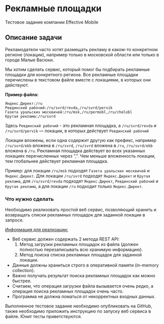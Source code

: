 # Рекламные площадки

Тестовое задание компании Effective Mobile

## Описание задачи

Рекламодатели часто хотят размещать рекламу в каком-то конкретном регионе (локации),
например только в московской области или только в городе Малые Васюки.

Мы хотим сделать сервис, который помог бы подбирать рекламные площадки для конкретного региона.
Все рекламные площадки перечислены в текстовом файле вместе с локациями, в которых они действуют.

__Пример файла:__
```
Яндекс.Директ:/ru
Ревдинский рабочий:/ru/svrd/revda,/ru/svrd/pervik
Газета уральских москвичей:/ru/msk,/ru/permobl,/ru/chelobl
Крутая реклама:/ru/svrd
```

Здесь `Ревдинский рабочий` - это рекламная площадка, a `/ru/svrd/revda` и `/ru/svrd/pervik` — локации, в которых действует `Ревдинский рабочий`

Локации вложены, если одна содержит другую как префикс, например `/ru/svrd/ekb` вложена в `/ru/svrd`, `/ru/svrd` вложена в `/ru`, `/ru/svrd/ekb` вложена в `/ru`.
Рекламная площадка действует во всех указанных локациях перечисленных через “,”. Чем меньше вложенность локации, тем глобальнее действует рекламная площадка.

Пример: для локации `/ru/msk` подходят `Газета уральских москвичей` и `Яндекс.Директ`. Для локации `/ru/svrd` подходят `Яндекс.Директ` и `Крутая реклама`, для `/ru/svrd/revda` подходят `Яндекс.Директ`,  `Ревдинский рабочий` и `Крутая реклама`, а для локации `/ru` подходит только `Яндекс.Директ`.

### Что нужно сделать

Необходимо реализовать простой веб сервис, позволяющий хранить и возвращать списки рекламных площадок для заданной локации в запросе. 

<span style="text-decoration:underline">Информация для реализации:</span>

* Веб сервис должен содержать 2 метода REST API:  
    1. Метод загрузки рекламных площадок из файла (должен полностью перезаписывать всю хранимую информацию).
    2. Метод поиска списка рекламных площадок для заданной локации.
* Данные должны храниться строго в оперативной памяти (in-memory collection).
* Важно получать результат поиска рекламных площадок как можно быстрее.
* Считаем, что операция загрузки файла вызывается очень редко, а операция поиска рекламных площадок очень часто.
* Программа не должна ломаться от некорректных входных данных.

Выполненное тестовое задание необходимо опубликовать на GitHub, также необходимо приложить инструкцию по запуску веб сервиса в файле. Юнит тесты приветствуются.
